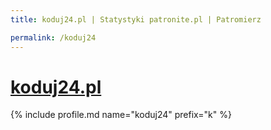 ```yaml
---
title: koduj24.pl | Statystyki patronite.pl | Patromierz

permalink: /koduj24
---
```


# [koduj24.pl](https://patronite.pl/koduj24)

{% include profile.md name="koduj24" prefix="k" %}
